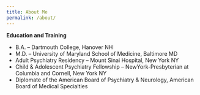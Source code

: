 ```yaml
---
title: About Me
permalink: /about/
---
```


**Education and Training**
- B.A. – Dartmouth College, Hanover NH
- M.D. – University of Maryland School of Medicine, Baltimore MD
- Adult Psychiatry Residency – Mount Sinai Hospital, New York NY
- Child & Adolescent Psychiatry Fellowship – NewYork-Presbyterian at Columbia and Cornell, New York NY
- Diplomate of the American Board of Psychiatry & Neurology, American Board of Medical Specialties
